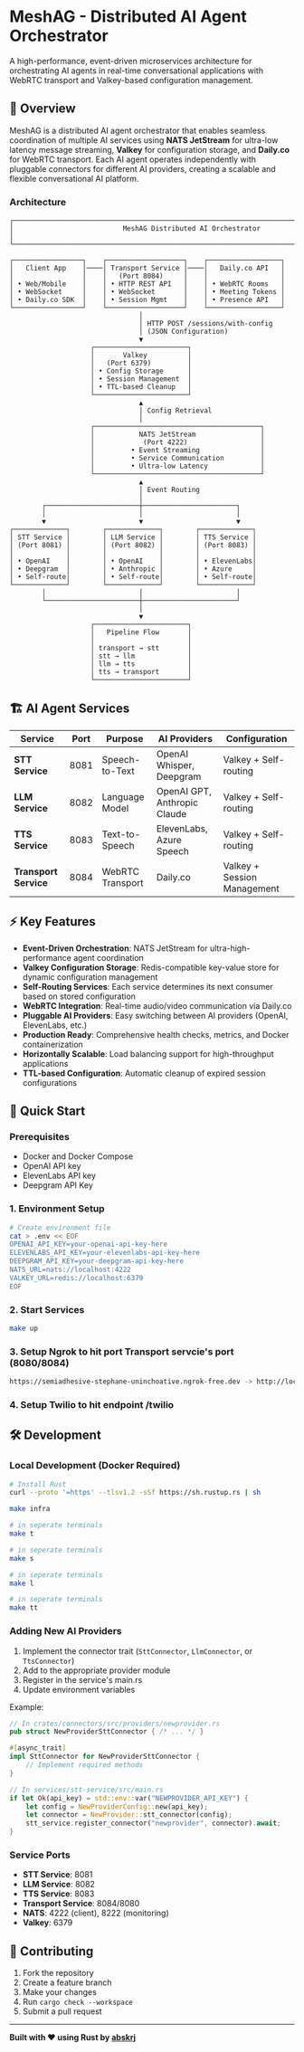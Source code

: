 # MeshAG - Distributed AI Agent Orchestrator

A high-performance, event-driven microservices architecture for orchestrating AI agents in real-time conversational applications with WebRTC transport and Valkey-based configuration management.

## 🚀 Overview

MeshAG is a distributed AI agent orchestrator that enables seamless coordination of multiple AI services using **NATS JetStream** for ultra-low latency message streaming, **Valkey** for configuration storage, and **Daily.co** for WebRTC transport. Each AI agent operates independently with pluggable connectors for different AI providers, creating a scalable and flexible conversational AI platform.

### Architecture

```
┌─────────────────────────────────────────────────────────────────────────────────┐
│                           MeshAG Distributed AI Orchestrator                    │
└─────────────────────────────────────────────────────────────────────────────────┘

┌─────────────────┐    ┌───────────────────┐    ┌──────────────────┐
│   Client App    │────│ Transport Service │────│   Daily.co API   │
│                 │    │   (Port 8084)     │    │                  │
│ • Web/Mobile    │    │ • HTTP REST API   │    │ • WebRTC Rooms   │
│ • WebSocket     │    │ • WebSocket       │    │ • Meeting Tokens │
│ • Daily.co SDK  │    │ • Session Mgmt    │    │ • Presence API   │
└─────────────────┘    └───────────────────┘    └──────────────────┘
                                │
                                │ HTTP POST /sessions/with-config
                                │ (JSON Configuration)
                                ▼
                    ┌───────────────────────┐
                    │       Valkey          │
                    │   (Port 6379)         │
                    │ • Config Storage      │
                    │ • Session Management  │
                    │ • TTL-based Cleanup   │
                    └───────────────────────┘
                                ▲
                                │ Config Retrieval
                                │
                    ┌─────────────────────────────────────────┐
                    │           NATS JetStream                │
                    │            (Port 4222)                  │
                    │         • Event Streaming               │
                    │         • Service Communication         │
                    │         • Ultra-low Latency             │
                    └─────────────────────────────────────────┘
                                ▲
                                │ Event Routing
                                │
        ┌───────────────────────┼───────────────────────┐
        │                       │                       │
        ▼                       ▼                       ▼
┌─────────────┐        ┌─────────────┐        ┌─────────────┐
│ STT Service │        │ LLM Service │        │ TTS Service │
│ (Port 8081) │        │ (Port 8082) │        │ (Port 8083) │
│             │        │             │        │             │
│ • OpenAI    │        │ • OpenAI    │        │ • ElevenLabs│
│ • Deepgram  │        │ • Anthropic │        │ • Azure     │
│ • Self-route│        │ • Self-route│        │ • Self-route│
└─────────────┘        └─────────────┘        └─────────────┘
        │                       │                       │
        └───────────────────────┼───────────────────────┘
                                │
                                ▼
                    ┌───────────────────────┐
                    │   Pipeline Flow       │
                    │                       │
                    │ transport → stt       │
                    │ stt → llm             │
                    │ llm → tts             │
                    │ tts → transport       │
                    └───────────────────────┘
```

## 🏗️ AI Agent Services

| Service | Port | Purpose | AI Providers | Configuration |
|---------|------|---------|-------------|---------------|
| **STT Service** | 8081 | Speech-to-Text | OpenAI Whisper, Deepgram | Valkey + Self-routing |
| **LLM Service** | 8082 | Language Model | OpenAI GPT, Anthropic Claude | Valkey + Self-routing |
| **TTS Service** | 8083 | Text-to-Speech | ElevenLabs, Azure Speech | Valkey + Self-routing |
| **Transport Service** | 8084 | WebRTC Transport | Daily.co | Valkey + Session Management |

## ⚡ Key Features

- **Event-Driven Orchestration**: NATS JetStream for ultra-high-performance agent coordination
- **Valkey Configuration Storage**: Redis-compatible key-value store for dynamic configuration management
- **Self-Routing Services**: Each service determines its next consumer based on stored configuration
- **WebRTC Integration**: Real-time audio/video communication via Daily.co
- **Pluggable AI Providers**: Easy switching between AI providers (OpenAI, ElevenLabs, etc.)
- **Production Ready**: Comprehensive health checks, metrics, and Docker containerization
- **Horizontally Scalable**: Load balancing support for high-throughput applications
- **TTL-based Configuration**: Automatic cleanup of expired session configurations

## 🚀 Quick Start

### Prerequisites
- Docker and Docker Compose
- OpenAI API key
- ElevenLabs API key
- Deepgram API Key

### 1. Environment Setup
```bash
# Create environment file
cat > .env << EOF
OPENAI_API_KEY=your-openai-api-key-here
ELEVENLABS_API_KEY=your-elevenlabs-api-key-here
DEEPGRAM_API_KEY=your-deepgram-api-key-here
NATS_URL=nats://localhost:4222
VALKEY_URL=redis://localhost:6379
EOF
```

### 2. Start Services
```bash
make up
```

### 3. Setup Ngrok to hit port Transport servcie's port (8080/8084)
```bash
https://semiadhesive-stephane-uninchoative.ngrok-free.dev -> http://localhost:8080
```

### 4. Setup Twilio to hit endpoint /twilio



## 🛠️ Development

### Local Development (Docker Required)
```bash
# Install Rust
curl --proto '=https' --tlsv1.2 -sSf https://sh.rustup.rs | sh

make infra

# in seperate terminals
make t

# in seperate terminals
make s

# in seperate terminals
make l

# in seperate terminals
make tt
```

### Adding New AI Providers
1. Implement the connector trait (`SttConnector`, `LlmConnector`, or `TtsConnector`)
2. Add to the appropriate provider module
3. Register in the service's main.rs
4. Update environment variables

Example:
```rust
// In crates/connectors/src/providers/newprovider.rs
pub struct NewProviderSttConnector { /* ... */ }

#[async_trait]
impl SttConnector for NewProviderSttConnector {
    // Implement required methods
}

// In services/stt-service/src/main.rs
if let Ok(api_key) = std::env::var("NEWPROVIDER_API_KEY") {
    let config = NewProviderConfig::new(api_key);
    let connector = NewProvider::stt_connector(config);
    stt_service.register_connector("newprovider", connector).await;
}
```


### Service Ports
- **STT Service**: 8081
- **LLM Service**: 8082
- **TTS Service**: 8083
- **Transport Service**: 8084/8080
- **NATS**: 4222 (client), 8222 (monitoring)
- **Valkey**: 6379

## 🤝 Contributing

1. Fork the repository
2. Create a feature branch
3. Make your changes
5. Run `cargo check --workspace`
6. Submit a pull request

---

**Built with ❤️ using Rust by [abskrj](https://github.com/abskrj)**
